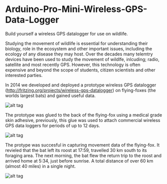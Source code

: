 # Arduino-Pro-Mini-Wireless-GPS-Data-Logger
Build yourself a wireless GPS datalogger for use on wildlife.

Studying the movement of wildlife is essential for understanding their biology, role in the ecosystem and other important issues, including the ecology of any disease they may host. Over the decades many telemtry devices have been used to study the movement of wildlfe, inlcuding; radio, satellite and most recently GPS. However, this technology is often expensive and beyond the scope of students, citizen scientists and other interested parties.

In 2014 we developed and deployed a prototype wireless GPS datalogger (http://fritzing.org/projects/wireless-gps-datalogger) on flying-foxes (the worlds largest bats) and gained useful data.

![alt tag](http://fritzing.org/media/fritzing-repo/projects/w/wireless-gps-datalogger/images/IMG_2445.JPG)

The prototype was glued to the back of the flying-fox using a medical grade skin adhesive, previously, this glue was used to attach commercial wireless GPS data loggers for periods of up to 12 days.

![alt tag](http://fritzing.org/media/fritzing-repo/projects/w/wireless-gps-datalogger/images/IMG_2514.JPG)

The protype was succesful in capturing movement data of the flying-fox. It revieled that the bat left its roost at 17:59, travelled 30 km south to its foraging area. The next morning, the bat flew the return trip to the roost and arrived home at 5:34, just before sunrise. A total distance of over 60 km (almost 40 miles) in a single night.

![alt tag](http://fritzing.org/media/fritzing-repo/projects/w/wireless-gps-datalogger/images/IMG_2446.JPG)
